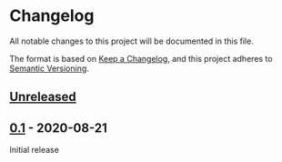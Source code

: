 # Changelog
All notable changes to this project will be documented in this file.

The format is based on [Keep a Changelog](https://keepachangelog.com/en/1.0.0/),
and this project adheres to [Semantic Versioning](https://semver.org/spec/v2.0.0.html).

## [Unreleased]

## [0.1] - 2020-08-21
Initial release

[Unreleased]: https://github.com/pattisahusiwa/dice-wrapper/compare/v0.1...HEAD
[0.1]: https://github.com/pattisahusiwa/dice-wrapper/releases/tag/v0.1

